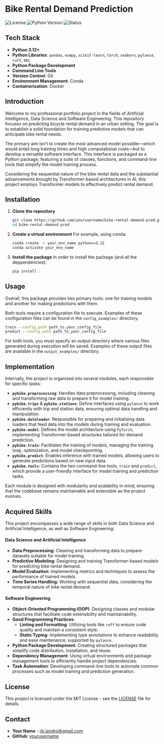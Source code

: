 # Bike Rental Demand Prediction

![License](https://img.shields.io/badge/license-MIT-blue.svg)
![Python Version](https://img.shields.io/badge/python-3.8%2B-blue.svg)
![Status](https://img.shields.io/badge/status-Under%20Development-yellow.svg)


## Tech Stack

-   **Python 3.12+**
-   **Python Libraries**: `pandas`, `numpy`, `scikit-learn`, `torch`, `seaborn`, `pylance`, `ruff`, etc.
-   **Python Package Development**
-   **Command Line Tools**
-   **Version Control**: Git
-   **Environment Management**: Conda
-   **Containerization**: Docker



## Introduction

Welcome to my professional portfolio project in the fields of Artificial Intelligence, Data Science and Software Engineering. This repository focuses on predicting bicycle rental demand in an urban setting. The goal is to establish a solid foundation for training predictive models that can anticipate bike rental needs.

The primary aim isn't to create the most advanced model possible—which would entail long training times and high computational costs—but to develop a versatile software interface. This interface is packaged as a Python package, featuring a suite of classes, functions, and command-line tools that simplify the model training process.

Considering the sequential nature of the bike rental data and the substantial advancements brought by Transformer-based architectures in AI, this project employs Transformer models to effectively predict rental demand.


## Installation

1. **Clone the repository**

    ```bash
    git clone https://github.com/yourusername/bike-rental-demand-pred.git
    cd bike-rental-demand-pred
    ```

2. **Create a virtual environment**
    For example, using conda:

    ```bash
    conda create -n your_env_name python==3.12
    conda activate your_env_name
    ```

3. **Install the package**
    In order to install the package (and all the deppendencies):

    ```bash
    pip install .
    ```

## Usage

Overall, this package provides two primary tools: one for training models and another for making predictions with them.

Both tools require a configuration file to execute. Examples of these configuration files can be found in the `config_examples/` directory.

```bash
train --config_path path_to_your_config_file
predict --config_path path_to_your_config_file
```

For both tools, you must specify an output directory where various files generated during execution will be saved. Examples of these output files are available in the `output_examples/` directory.



## Implementation

Internally, the project is organized into several modules, each responsible for specific tasks:

-   **`pybike.preprocessing`**: Handles data preprocessing, including cleaning and transforming raw data to prepare it for model training.
-   **`pybike.trips`** & **`pybike.stations`**: Define interfaces using `pylance` to work efficiently with trip and station data, ensuring optimal data handling and manipulation.
-   **`pybike.dataloader`**: Responsible for preparing and initializing data loaders that feed data into the models during training and evaluation.
-   **`pybike.model`**: Defines the model architecture using `PyTorch`, implementing Transformer-based structures tailored for demand prediction.
-   **`pybike.train`**: Facilitates the training of models, managing the training loop, optimization, and model checkpointing.
-   **`pybike.predict`**: Enables inference with trained models, allowing users to generate predictions based on new input data.
-   **`pybike.tools`**: Contains the two command-line tools, `train` and `predict`, which provide a user-friendly interface for model training and prediction tasks.

Each module is designed with modularity and scalability in mind, ensuring that the codebase remains maintainable and extensible as the project evolves.



## Acquired Skills

This project encompasses a wide range of skills in both Data Science and Artificial Intelligence, as well as Software Engineering:

#### Data Science and Artificial Intelligence

-   **Data Preprocessing**: Cleaning and transforming data to prepare datasets suitable for model training.
-   **Predictive Modeling**: Designing and training Transformer-based models for predicting bike rental demand.
-   **Model Evaluation**: Implementing metrics and techniques to assess the performance of trained models.
-   **Time Series Handling**: Working with sequential data, considering the temporal nature of bike rental demand.

#### Software Engineering

-   **Object-Oriented Programming (OOP)**: Designing classes and modular structures that facilitate code extensibility and maintainability.
-   **Good Programming Practices**:
    -   **Linting and Formatting**: Utilizing tools like `ruff` to ensure code quality and maintain a consistent style.
    -   **Static Typing**: Implementing type annotations to enhance readability and ease maintenance, supported by `pylance`.
-   **Python Package Development**: Creating structured packages that simplify code distribution, installation, and reuse.
-   **Dependency Management**: Using virtual environments and package management tools to efficiently handle project dependencies.
-   **Task Automation**: Developing command-line tools to automate common processes such as model training and prediction generation.

## License

This project is licensed under the MIT License - see the [LICENSE](LICENSE) file for details.

## Contact

-   **Your Name** - [rb.jandro@gmail.com](mailto:rb.jandro@gmail.com)
-   **GitHub**: [yourusername](https://github.com/yourusername)


